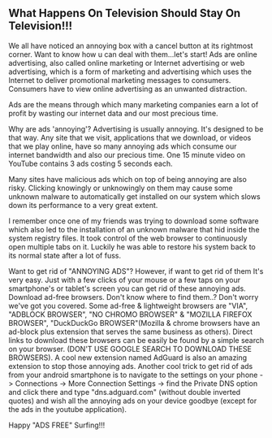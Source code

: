 ## What Happens On Television Should Stay On Television!!!

We all have noticed an annoying box with a cancel button at its rightmost corner. Want to know how u can deal with them...let's start!
Ads are online advertising, also called online marketing or Internet advertising or web advertising, which is a form of marketing and advertising which uses the Internet to deliver promotional marketing messages to consumers. Consumers have to view online advertising as an unwanted distraction.

Ads are the means through which many marketing companies earn a lot of profit by wasting our internet data and our most precious time.

Why are ads 'annoying'?
Advertising is usually annoying. It's designed to be that way.
Any site that we visit, applications that we download, or videos that we play online, have so many annoying ads which consume our internet bandwidth and also our precious time.
One 15 minute video on YouTube contains 3 ads costing 5 seconds each.

Many sites have malicious ads which on top of being annoying are also risky. Clicking knowingly or unknowingly on them may cause some unknown malware to automatically get installed on our system which slows down its performance to a very great extent.

I remember once one of my friends was trying to download some software which also led to the installation of an unknown malware that hid inside the system registry files. It took control of the web browser to continuously open multiple tabs on it. Luckily he was able to restore his system back to its normal state after a lot of fuss.

Want to get rid of "ANNOYING ADS"?
However, if want to get rid of them It's very easy. Just with a few clicks of your mouse or a few taps on your smartphone's or tablet's screen you can get rid of these annoying ads.
Download ad-free browsers.
Don't know where to find them..? 
Don't worry we've got you covered.
Some ad-free & lightweight browsers are "VIA", "ADBLOCK BROWSER", "NO CHROMO BROWSER" & "MOZILLA FIREFOX BROWSER", "DuckDuckGo BROWSER"(Mozilla & chrome browsers have an ad-block plus extension that serves the same business as others). Direct links to download these browsers can be easily be found by a simple search on your browser. (DON'T USE GOOGLE SEARCH TO DOWNLOAD THESE BROWSERS).
A cool new extension named AdGuard is also an amazing extension to stop those annoying ads. Another cool trick to get rid of ads from your android smartphone is to navigate to the settings on your phone -> Connections -> More Connection Settings -> find the Private DNS option and click there and type "dns.adguard.com" (without double inverted quotes) and wish all the annoying ads on your device goodbye (except for the ads in the youtube application).

Happy "ADS FREE" Surfing!!!
